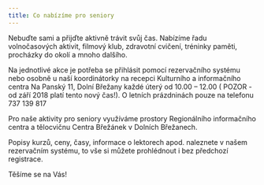 ```yaml
---
title: Co nabízíme pro seniory
---
```

Nebuďte sami a přijďte aktivně trávit svůj čas. Nabízíme řadu volnočasových aktivit, filmový klub, zdravotní cvičení, tréninky paměti, procházky do okolí a mnoho dalšího.

Na jednotlivé akce je potřeba se přihlásit pomocí rezervačního systému nebo osobně u naší koordinátorky na recepci Kulturního a informačního centra Na Panský 11, Dolní Břežany každé úterý od 10.00 – 12.00 ( POZOR - od září 2018 platí tento nový čas!). O letních prázdninách pouze na telefonu 737 139 817

Pro naše aktivity pro seniory využíváme prostory Regionálního informačního centra a tělocvičnu Centra Břežánek v Dolních Břežanech.

Popisy kurzů, ceny, časy, informace o lektorech apod. naleznete v našem rezervačním systému, to vše si můžete prohlédnout i bez předchozí registrace.

Těšíme se na Vás!
